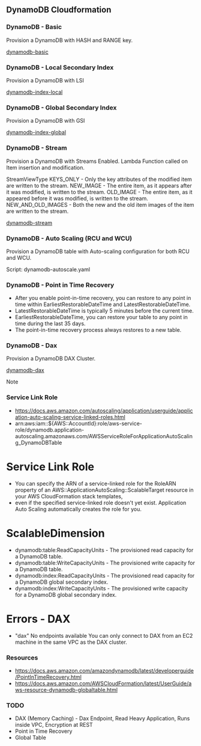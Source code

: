 ## DynamoDB Cloudformation

### DynamoDB - Basic

Provision a DynamoDB with HASH and RANGE key.

[dynamodb-basic](dynamodb-basic.yaml)

### DynamoDB - Local Secondary Index

Provision a DynamoDB with LSI

[dynamodb-index-local](dynamodb-index-local.yaml)

### DynamoDB - Global Secondary Index

Provision a DynamoDB with GSI

[dynamodb-index-global](dynamodb-index-global.yaml)

### DynamoDB - Stream

Provision a DynamoDB with Streams Enabled. Lambda Function called on Item insertion and modification.

StreamViewType
KEYS_ONLY - Only the key attributes of the modified item are written to the stream.
NEW_IMAGE - The entire item, as it appears after it was modified, is written to the stream.
OLD_IMAGE - The entire item, as it appeared before it was modified, is written to the stream.
NEW_AND_OLD_IMAGES - Both the new and the old item images of the item are written to the stream.

[dynamodb-stream](dynamodb-stream.yaml)

### DynamoDB - Auto Scaling (RCU and WCU)

Provision a DynamoDB table with Auto-scaling configuration for both RCU and WCU.

Script: dynamodb-autoscale.yaml

### DynamoDB - Point in Time Recovery

- After you enable point-in-time recovery, you can restore to any point in time within EarliestRestorableDateTime and LatestRestorableDateTime. 
- LatestRestorableDateTime is typically 5 minutes before the current time.
- EarliestRestorableDateTime, you can restore your table to any point in time during the last 35 days.
- The point-in-time recovery process always restores to a new table.

### DynamoDB - Dax

Provision a DynamoDB DAX Cluster.

[dynamodb-dax](dynamodb-dax.yaml)


Note


### Service Link Role

-  https://docs.aws.amazon.com/autoscaling/application/userguide/application-auto-scaling-service-linked-roles.html
-  arn:aws:iam::${AWS::AccountId}:role/aws-service-role/dynamodb.application-autoscaling.amazonaws.com/AWSServiceRoleForApplicationAutoScaling_DynamoDBTable






# Service Link Role
-  You can specify the ARN of a service-linked role for the RoleARN property of an AWS::ApplicationAutoScaling::ScalableTarget resource in your AWS CloudFormation stack templates, 
-  even if the specified service-linked role doesn't yet exist. Application Auto Scaling automatically creates the role for you.

# ScalableDimension
- dynamodb:table:ReadCapacityUnits - The provisioned read capacity for a DynamoDB table.
- dynamodb:table:WriteCapacityUnits - The provisioned write capacity for a DynamoDB table.
- dynamodb:index:ReadCapacityUnits - The provisioned read capacity for a DynamoDB global secondary index.
- dynamodb:index:WriteCapacityUnits - The provisioned write capacity for a DynamoDB global secondary index.

# Errors - DAX
- "dax" No endpoints available 
  You can only connect to DAX from an EC2 machine in the same VPC as the DAX cluster.


### Resources

- https://docs.aws.amazon.com/amazondynamodb/latest/developerguide/PointInTimeRecovery.html
- https://docs.aws.amazon.com/AWSCloudFormation/latest/UserGuide/aws-resource-dynamodb-globaltable.html

### TODO

- DAX (Memory Caching) - Dax Endpoint, Read Heavy Application, Runs inside VPC, Encryption at REST
- Point in Time Recovery
- Global Table